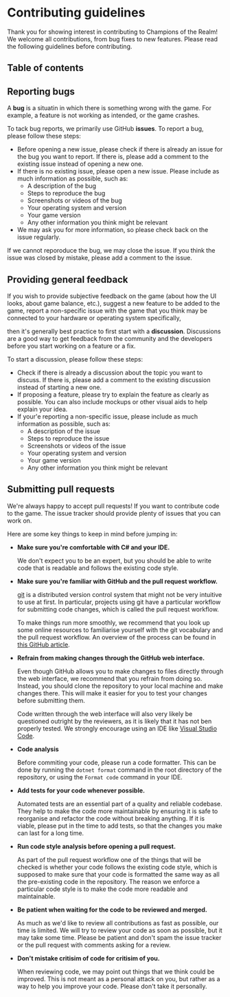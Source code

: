 # Contributing guidelines
Thank you for showing interest in contributing to Champions of the Realm! We welcome all contributions, from bug fixes to new features. Please read the following guidelines before contributing.

## Table of contents


## Reporting bugs
A **bug** is a situatin in which there is something wrong with the game. For example, a feature is not working as intended, or the game crashes.

To tack bug reports, we primarily use GitHub **issues**. To report a bug, please follow these steps:
* Before opening a new issue, please check if there is already an issue for the bug you want to report. If there is, please add a comment to the existing issue instead of opening a new one.
* If there is no existing issue, please open a new issue. Please include as much information as possible, such as:
  * A description of the bug
  * Steps to reproduce the bug
  * Screenshots or videos of the bug
  * Your operating system and version
  * Your game version
  * Any other information you think might be relevant
* We may ask you for more information, so please check back on the issue regularly.

If we cannot reporoduce the bug, we may close the issue. If you think the issue was closed by mistake, please add a comment to the issue.

## Providing general feedback
If you wish to provide subjective feedback on the game (about how the UI looks, about game balance, etc.), suggest a new feature to be added to the game, report a non-specific issue with the game that you think may be connected to your hardware or operating system specifically,

then it's generally best practice to first start with a **discussion**. Discussions are a good way to get feedback from the community and the developers before you start working on a feature or a fix. 

To start a discussion, please follow these steps:
* Check if there is already a discussion about the topic you want to discuss. If there is, please add a comment to the existing discussion instead of starting a new one.
* If proposing a feature, please try to explain the feature as clearly as possible. You can also include mockups or other visual aids to help explain your idea.
* If your'e reporting a non-specific issue, please include as much information as possible, such as:
  * A description of the issue
  * Steps to reproduce the issue
  * Screenshots or videos of the issue
  * Your operating system and version
  * Your game version
  * Any other information you think might be relevant

## Submitting pull requests
We're always happy to accept pull requests! If you want to contribute code to the game. The issue tracker should provide plenty of issues that you can work on.

Here are some key things to keep in mind before jumping in:

* **Make sure you're comfortable with C# and your IDE.** 

  We don't expect you to be an expert, but you should be able to write code that is readable and follows the existing code style.

* **Make sure you're familiar with GitHub and the pull request workflow.**

  [git](https://git-scm.com/) is a distributed version control system that might not be very intuitive to use at first. In particular, projects using git have a particular workflow for submitting code changes, which is called the pull request workflow.

  To make things run more smoothly, we recommend that you look up some online resources to familiarise yourself with the git vocabulary and the pull request workflow. An overview of the process can be found in [this GitHub article](https://docs.github.com/en/github/collaborating-with-issues-and-pull-requests/about-pull-requests).

* **Refrain from making changes through the GitHub web interface.**

  Even though GitHub allows you to make changes to files directly through the web interface, we recommend that you refrain from doing so. Instead, you should clone the repository to your local machine and make changes there. This will make it easier for you to test your changes before submitting them.

  Code written through the web interface will also very likely be questioned outright by the reviewers, as it is likely that it has not ben properly tested. We strongly encourage using an IDE like [Visual Studio Code](https://code.visualstudio.com/).

* **Code analysis**

  Before commiting your code, please run a code formatter. This can be done by running the `dotnet format` command in the root directory of the repository, or using the `Format code` command in your IDE.

* **Add tests for your code whenever possible.**
  
  Automated tests are an essential part of a quality and reliable codebase. They help to make the code more maintainable by ensuring it is safe to reorganise and refactor the code without breaking anything. If it is viable, please put in the time to add tests, so that the changes you make can last for a long time.

* **Run code style analysis before opening a pull request.**

  As part of the pull request workflow one of the things that will be checked is whether your code follows the existing code style, which is supposed to make sure that your code is formatted the same way as all the pre-existing code in the repository. The reason we enforce a particular code style is to make the code more readable and maintainable.

* **Be patient when waiting for the code to be reviewed and merged.**
  
  As much as we'd like to review all contributions as fast as possible, our time is limited. We will try to review your code as soon as possible, but it may take some time. Please be patient and don't spam the issue tracker or the pull request with comments asking for a review.

* **Don't mistake critisim of code for critisim of you.**

  When reviewing code, we may point out things that we think could be improved. This is not meant as a personal attack on you, but rather as a way to help you improve your code. Please don't take it personally.